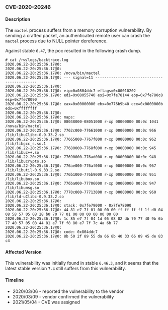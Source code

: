 ### CVE-2020-20246

#### Description

The `mactel` process suffers from a memory corruption vulnerability. By sending a crafted packet, an authenticated remote user can crash the `mactel` process due to NULL pointer dereference.

Against stable `6.47`, the poc resulted in the following crash dump.

```shell
# cat /rw/logs/backtrace.log
2020.06.22-20:25:36.17@0: 
2020.06.22-20:25:36.17@0: 
2020.06.22-20:25:36.17@0: /nova/bin/mactel
2020.06.22-20:25:36.17@0: --- signal=11 --------------------------------------------
2020.06.22-20:25:36.17@0: 
2020.06.22-20:25:36.17@0: eip=0x0804ddc7 eflags=0x00010202
2020.06.22-20:25:36.17@0: edi=0x08055740 esi=0x7fe78144 ebp=0x7fe780c8 esp=0x7fe78090
2020.06.22-20:25:36.17@0: eax=0x00000000 ebx=0x776b9b40 ecx=0x0000000b edx=0xffffffff
2020.06.22-20:25:36.17@0: 
2020.06.22-20:25:36.17@0: maps:
2020.06.22-20:25:36.17@0: 08048000-08051000 r-xp 00000000 00:0c 1041       /nova/bin/mactel
2020.06.22-20:25:36.17@0: 7762c000-77661000 r-xp 00000000 00:0c 966        /lib/libuClibc-0.9.33.2.so
2020.06.22-20:25:36.17@0: 77665000-7767f000 r-xp 00000000 00:0c 962        /lib/libgcc_s.so.1
2020.06.22-20:25:36.17@0: 77680000-7768f000 r-xp 00000000 00:0c 945        /lib/libuc++.so
2020.06.22-20:25:36.17@0: 77690000-776ad000 r-xp 00000000 00:0c 948        /lib/libucrypto.so
2020.06.22-20:25:36.17@0: 776ae000-776af000 r-xp 00000000 00:0c 967        /lib/libutil-0.9.33.2.so
2020.06.22-20:25:36.17@0: 776b1000-776b9000 r-xp 00000000 00:0c 951        /lib/libubox.so
2020.06.22-20:25:36.17@0: 776ba000-77706000 r-xp 00000000 00:0c 947        /lib/libumsg.so
2020.06.22-20:25:36.17@0: 7770c000-77713000 r-xp 00000000 00:0c 960        /lib/ld-uClibc-0.9.33.2.so
2020.06.22-20:25:36.17@0: 
2020.06.22-20:25:36.17@0: stack: 0x7fe79000 - 0x7fe78090 
2020.06.22-20:25:36.17@0: 44 81 e7 7f 01 00 00 00 ff ff ff ff 1f d0 04 08 58 57 05 08 28 b0 70 77 01 00 00 00 00 00 00 00 
2020.06.22-20:25:36.17@0: 1c 85 e7 7f 04 1d 05 08 02 db 70 77 40 9b 6b 77 40 57 05 08 44 81 e7 7f f8 80 e7 7f 7c 4a 6b 77 
2020.06.22-20:25:36.17@0: 
2020.06.22-20:25:36.17@0: code: 0x804ddc7
2020.06.22-20:25:36.17@0: 8b 50 2f 89 55 da 66 8b 40 33 66 89 45 de 83 c4
```

#### Affected Version

This vulnerability was initially found in stable  `6.46.3`, and it seems that the latest stable version `7.4` still suffers from this vulnerability.

#### Timeline

+ 2020/03/06 - reported the vulnerability to the vendor
+ 2020/03/09 - vendor confirmed the vulnerability
+ 2021/05/04 - CVE was assigned

